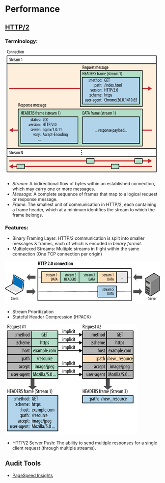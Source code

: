 # Performance

## [HTTP/2](https://developers.google.com/web/fundamentals/performance/http2/)

### Terminology: 
![Connection](/images/connection.svg)

- _Stream_: A bidirectional flow of bytes within an established connection, which may carry one or more messages.
- _Message_: A complete sequence of frames that map to a logical request or response message.
- _Frame_: The smallest unit of communication in HTTP/2, each containing a frame header, which at a minimum identifies the stream to which the frame belongs.

### Features:

- Binary Framing Layer: HTTP/2 communication is split into smaller messages & frames, each of which is encoded in *binary format*.
- Multiplexed Streams: Multiple streams in flight within the same connection (One TCP connection per origin)

![Multiplexing](/images/multiplexing.svg)

- Stream Prioritization
- Stateful Header Compression (HPACK)

![HeaderCompression](/images/header-compression.svg)

- HTTP/2 Server Push: The ability to send multiple responses for a single client request (through multiple streams).

## Audit Tools
- [PageSpeed Insights](https://developers.google.com/speed/pagespeed/insights/)